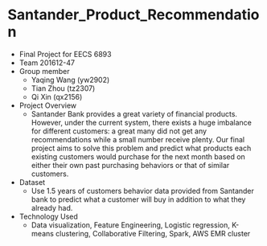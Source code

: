 # Santander_Product_Recommendation
* Final Project for EECS 6893
* Team 201612-47
* Group member
  * Yaqing Wang (yw2902)
  * Tian Zhou (tz2307)
  * Qi Xin (qx2156)
* Project Overview
  * Santander Bank provides a great variety of financial products.  However, under the current system, there exists a huge imbalance for different customers: a great many did not get any recommendations while a small number receive plenty. Our final project aims to solve this problem and predict what products each existing customers would purchase for the next month based on either their own past purchasing behaviors or that of similar customers.
* Dataset
  * Use 1.5 years of customers behavior data provided from Santander bank to predict what a customer will buy in addition to what they already had.
* Technology Used
  * Data visualization, Feature Engineering, Logistic regression, K-means clustering, Collaborative Filtering, Spark, AWS EMR cluster
